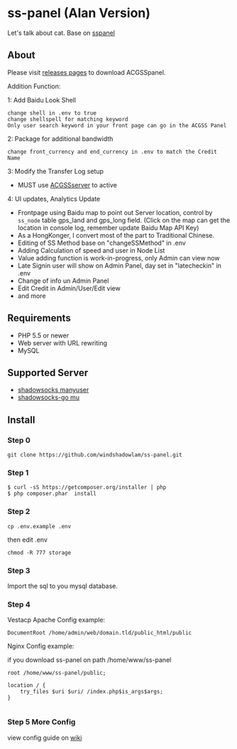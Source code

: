 # ss-panel (Alan Version)

Let's talk about cat.  Base on [sspanel](https://github.com/orvice/ss-panel)

## About

Please visit [releases pages](https://github.com/windshadowlam/ss-panel) to download ACGSSpanel.

Addition Function:

1: Add Baidu Look Shell

```
change shell in .env to true
change shellspell for matching keyword
Only user search keyword in your front page can go in the ACGSS Panel
```

2: Package for additional bandwidth

```
change front_currency and end_currency in .env to match the Credit Name
```

3: Modify the Transfer Log setup

* MUST use [ACGSSserver](https://github.com/windshadowlam/shadowsocks/tree/manyuser) to active

4: UI updates, Analytics Update

* Frontpage using Baidu map to point out Server location, control by `ss_node` table gps_land and gps_long field. (Click on the map can get the location in console log, remember update Baidu Map API Key)
* As a HongKonger, I convert most of the part to Traditional Chinese.
* Editing of SS Method base on "changeSSMethod" in .env
* Adding Calculation of speed and user in Node List
* Value adding function is work-in-progress, only Admin can view now
* Late Signin user will show on Admin Panel, day set in "latecheckin" in .env
* Change of info un Admin Panel
* Edit Credit in Admin/User/Edit view
* and more


## Requirements

* PHP 5.5 or newer
* Web server with URL rewriting
* MySQL

## Supported Server

* [shadowsocks manyuser](https://github.com/mengskysama/shadowsocks/tree/manyuser)
* [shadowsocks-go mu](https://github.com/orvice/shadowsocks-go/tree/mu)


## Install

### Step 0

```
git clone https://github.com/windshadowlam/ss-panel.git
```

### Step 1

```
$ curl -sS https://getcomposer.org/installer | php
$ php composer.phar  install
```

### Step 2

```
cp .env.example .env
```

then edit .env

```
chmod -R 777 storage
```

### Step 3

Import the sql to you mysql database.

### Step 4

Vestacp Apache Config example:
```
DocumentRoot /home/admin/web/domain.tld/public_html/public
```

Nginx Config example:

if you download ss-panel on path /home/www/ss-panel


```
root /home/www/ss-panel/public;

location / {
    try_files $uri $uri/ /index.php$is_args$args;
}
    
```

### Step 5 More Config

view config guide on [wiki](https://github.com/orvice/ss-panel/wiki/v3-Config)

